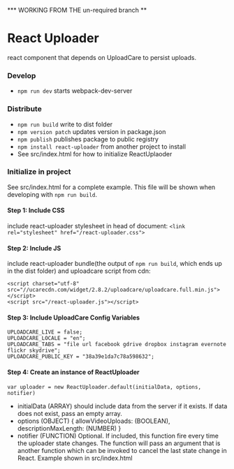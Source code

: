 *** WORKING FROM THE un-required branch ** 

# React Uploader
react component that depends on UploadCare to persist uploads.

### Develop
* `npm run dev` starts webpack-dev-server

### Distribute
* `npm run build` write to dist folder
* `npm version patch` updates version in package.json
* `npm publish` publishes package to public registry
* `npm install react-uploader` from another project to install
* See src/index.html for how to initialize ReactUplaoder


### Initialize in project
See src/index.html for a complete example. This file will be shown when developing with `npm run build`.

#### Step 1: Include CSS
include react-uploader stylesheet in head of document:
`<link rel="stylesheet" href="/react-uploader.css">`

#### Step 2: Include JS
include react-uploader bundle(the output of `npm run build`, which ends up in the dist folder) and uploadcare script from cdn:
```
<script charset="utf-8" src="//ucarecdn.com/widget/2.8.2/uploadcare/uploadcare.full.min.js"></script>
<script src="/react-uploader.js"></script>
```

#### Step 3: Include UploadCare Config Variables
```
UPLOADCARE_LIVE = false;
UPLOADCARE_LOCALE = "en";
UPLOADCARE_TABS = "file url facebook gdrive dropbox instagram evernote flickr skydrive";
UPLOADCARE_PUBLIC_KEY = "38a39e1da7c78a598632";
```

#### Step 4: Create an instance of ReactUploader
`var uploader = new ReactUploader.default(initialData, options, notifier)`

* initialData (ARRAY) should include data from the server if it exists. If data does not exist, pass an empty array.
* options (OBJECT) { allowVideoUploads: (BOOLEAN), descriptionMaxLength: (NUMBER) }
* notifier (FUNCTION) Optional. If included, this function fire every time the uploader state changes. The function will pass an argument that is another function which can be invoked to cancel the last state change in React. Example shown in src/index.html

